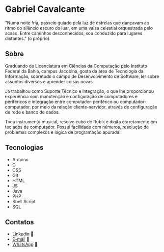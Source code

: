 # Gabriel Cavalcante

"Numa noite fria, passeio guiado pela luz de estrelas que dançavam ao ritmo do silêncio escuro do luar, em uma valsa celestial orquestrada pelo acaso. Entre caminhos desconhecidos, sou conduzido para lugares distantes." (o próprio).

## Sobre

Graduando de Licenciatura em Ciências da Computação pelo Instituto Federal da Bahia, campus Jacobina, gosta da área de Tecnologia da Informação, sobretudo o campo de Desenvolvimento de Software, ler sobre assuntos diversos e aprender coisas novas.

Já trabalhou como Suporte Técnico e Integração, o que lhe proporcionou experiência com manutenção e configuração de computadores e periféricos e integração entre computador-periférico ou computador-computador, por meio da relação cliente-servidor, através de configuração de rede e banco de dados.

Toca instrumento musical, resolve cubo de Rubik e digita corretamente em teclados de computador. Possui facilidade com números, resolução de problemas complexos e lógica de programação apurada.

## Tecnologias
* Arduíno
* C
* CSS
* Git
* HTML
* JS
* Java
* PHP
* Shell Script
* SQL

## Contatos
* [Linkedin](https://www.linkedin.com/in/gabriel-cavalcante-225076242) :link:
* [E-mail](mailto:gabriel.lcifba@gmail.com) :link:
* [WhatsApp](http://wa.me/5574981343313) :link:
